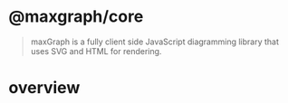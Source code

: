 # @maxgraph/core

> maxGraph is a fully client side JavaScript diagramming library that uses SVG and HTML for rendering.

# overview
